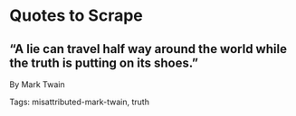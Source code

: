 # Quotes to Scrape

## “A lie can travel half way around the world while the truth is putting on its shoes.”

By Mark Twain

Tags: misattributed-mark-twain, truth

